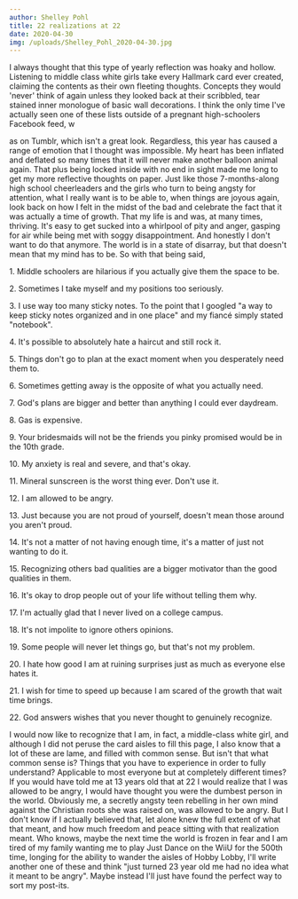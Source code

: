 ```yaml
---
author: Shelley Pohl
title: 22 realizations at 22
date: 2020-04-30
img: /uploads/Shelley_Pohl_2020-04-30.jpg
---
```


I always thought that this type of yearly reflection was hoaky and
hollow. Listening to middle class white girls take every Hallmark card
ever created, claiming the contents as their own fleeting thoughts.
Concepts they would 'never' think of again unless they looked back at
their scribbled, tear stained inner monologue of basic wall decorations.
I think the only time I've actually seen one of these lists outside of a
pregnant high-schoolers Facebook feed, w

as on Tumblr, which isn't a great look. Regardless, this year has caused
a range of emotion that I thought was impossible. My heart has been
inflated and deflated so many times that it will never make another
balloon animal again. That plus being locked inside with no end in sight
made me long to get my more reflective thoughts on paper. Just like
those 7-months-along high school cheerleaders and the girls who turn to
being angsty for attention, what I really want is to be able to, when
things are joyous again, look back on how I felt in the midst of the bad
and celebrate the fact that it was actually a time of growth. That my
life is and was, at many times, thriving. It's easy to get sucked into a
whirlpool of pity and anger, gasping for air while being met with soggy
disappointment. And honestly I don't want to do that anymore. The world
is in a state of disarray, but that doesn't mean that my mind has to be.
So with that being said,

1\. Middle schoolers are hilarious if you actually give them the space
to be.

2\. Sometimes I take myself and my positions too seriously.

3\. I use way too many sticky notes. To the point that I googled "a way
to keep sticky notes organized and in one place" and my fiancé simply
stated "notebook".

4\. It's possible to absolutely hate a haircut and still rock it.

5\. Things don't go to plan at the exact moment when you desperately
need them to.

6\. Sometimes getting away is the opposite of what you actually need.

7\. God's plans are bigger and better than anything I could ever
daydream.

8\. Gas is expensive.

9\. Your bridesmaids will not be the friends you pinky promised would be
in the 10th grade.

10\. My anxiety is real and severe, and that's okay.

11\. Mineral sunscreen is the worst thing ever. Don't use it.

12\. I am allowed to be angry.

13\. Just because you are not proud of yourself, doesn't mean those
around you aren't proud.

14\. It's not a matter of not having enough time, it's a matter of just
not wanting to do it.

15\. Recognizing others bad qualities are a bigger motivator than the
good qualities in them.

16\. It's okay to drop people out of your life without telling them why.

17\. I'm actually glad that I never lived on a college campus.

18\. It's not impolite to ignore others opinions.

19\. Some people will never let things go, but that's not my problem.

20\. I hate how good I am at ruining surprises just as much as everyone
else hates it.

21\. I wish for time to speed up because I am scared of the growth that
wait time brings.

22\. God answers wishes that you never thought to genuinely recognize.

I would now like to recognize that I am, in fact, a middle-class white
girl, and although I did not peruse the card aisles to fill this page, I
also know that a lot of these are lame, and filled with common sense.
But isn't that what common sense is? Things that you have to experience
in order to fully understand? Applicable to most everyone but at
completely different times? If you would have told me at 13 years old
that at 22 I would realize that I was allowed to be angry, I would have
thought you were the dumbest person in the world. Obviously me, a
secretly angsty teen rebelling in her own mind against the Christian
roots she was raised on, was allowed to be angry. But I don't know if I
actually believed that, let alone knew the full extent of what that
meant, and how much freedom and peace sitting with that realization
meant. Who knows, maybe the next time the world is frozen in fear and I
am tired of my family wanting me to play Just Dance on the WiiU for the
500th time, longing for the ability to wander the aisles of Hobby Lobby,
I'll write another one of these and think "just turned 23 year old me
had no idea what it meant to be angry". Maybe instead I\'ll just have
found the perfect way to sort my post-its.
